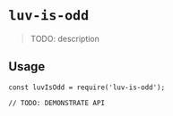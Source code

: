 # `luv-is-odd`

> TODO: description

## Usage

```
const luvIsOdd = require('luv-is-odd');

// TODO: DEMONSTRATE API
```
